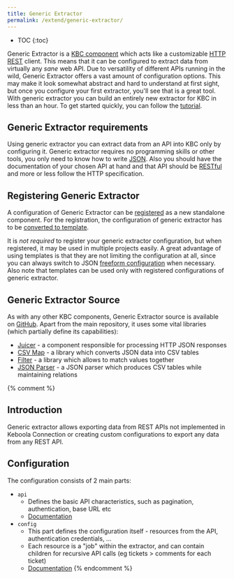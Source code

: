 ```yaml
---
title: Generic Extractor
permalink: /extend/generic-extractor/
---
```


* TOC
{:toc}

Generic Extractor is a [KBC component](/overview/) which acts like a customizable 
[HTTP REST](/generic-extractor/tutorial/rest/) client. This means that it can be configured to extract data from
virtually any *sane* web API. Due to versatility of different APIs running in the wild, 
Generic Extractor offers a vast amount of configuration options. This may make it 
look somewhat abstract and hard to understand at first sight, but once you configure
your first extractor, you'll see that is a great tool. With generic extractor you can
build an entirely new extractor for KBC in less than an hour. 
To get started quickly, you can follow the [tutorial](/extend/generic-extractor/tutorial).

## Generic Extractor requirements
Using generic extractor you can extract data from an API into KBC only by configuring it. 
Generic extractor requires no programming skills or other tools, you only 
need to know how to write [JSON](/extend/generic-extractor/tutorial/json/). 
Also you should have the documentation of your chosen API at hand and that API should
be [RESTful](/extend/generic-extractor/tutorial/rest/) and more or less follow the HTTP specification. 

## Registering Generic Extractor
A configuration of Generic Extractor can be [registered](/extend/registration/) as 
a new standalone component. For the registration, the configuration of 
generic extractor has to be [converted to template](todo).

It is *not required* to register your generic extractor configuration, but when registered, 
it may be used in multiple projects easily. A great advantage of using templates is that they
are not limiting the configuration at all, since you can always switch to JSON [freeform 
configuration](todo) when necessary. Also note that templates can be used only with registered
configurations of generic extractor.

## Generic Extractor Source 
As with any other KBC components, Generic Extractor source is available on 
[GitHub](https://github.com/keboola/generic-extractor/). Apart from the 
main repository, it uses some vital libraries (which partially define its capabilities):

- [Juicer](https://github.com/keboola/juicer) - a component responsible for processing HTTP JSON responses
- [CSV Map](https://github.com/keboola/php-csvmap) - a library which converts JSON data into CSV tables
- [Filter](https://github.com/keboola/php-filter) - a library which allows to match values together
- [JSON Parser](https://github.com/keboola/php-jsonparser) - a JSON parser which produces CSV tables while maintaining relations

{% comment %}
## Introduction
Generic extractor allows exporting data from REST APIs not implemented in Keboola Connection or 
creating custom configurations to export any data from any REST API.

## Configuration
The configuration consists of 2 main parts:

- `api`
    - Defines the basic API characteristics, such as pagination, authentication, base URL etc
    - [Documentation](/extend/generic-extractor/api/)
- `config`
    - This part defines the configuration itself - resources from the API, authentication credentials, ...
    - Each resource is a "job" within the extractor, and can contain children for recursive API calls (eg tickets > comments for each ticket)
    - [Documentation](/extend/generic-extractor/config/)
{% endcomment %}